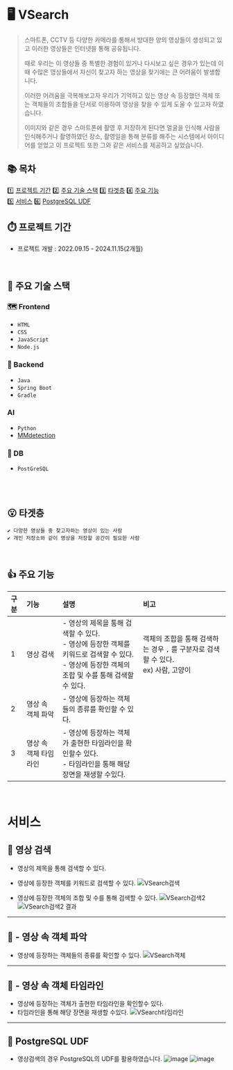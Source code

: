 # 🖥️ VSearch

> 스마트폰, CCTV 등 다양한 카메라를 통해서 방대한 양의 영상들이 생성되고 있고 이러한 영상들은 인터넷을 통해 공유됩니다.
>
> 때로 우리는 이 영상들 중 특별한 경험이 있거나 다시보고 싶은 경우가 있는데 이 때 수많은 영상들에서 자신이 찾고자 하는 영상을 찾기에는 큰 어려움이 발생합니다.
>
>이러한 어려움을 극복해보고자 우리가 기억하고 있는 영상 속 등장했던 객체 또는 객체들의 조합들을 단서로 이용하여 영상을 찾을 수 있게 도울 수 있고자 하였습니다.
>
> 이미지와 같은 경우 스마트폰에 촬영 후 저장하게 된다면 얼굴을 인식해 사람을 인식해주거나 촬영하였던 장소, 촬영일을 통해 분류를 해주는 시스템에서 아이디어를 얻었고 이 프로젝트 또한 그와 같은 서비스를 제공하고 싶었습니다.


## **📚 목차**  

1️⃣ [프로젝트 기간](#-프로젝트-기간)
2️⃣ [주요 기술 스택](#-주요-기술-스택)
3️⃣ [타겟층](#-타겟층) 
4️⃣ [주요 기능](#-주요-기능)  
5️⃣ [서비스](#-서비스)
6️⃣ [PostgreSQL UDF](#-PostgreSQL-UDF)

## ⏱️ 프로젝트 기간

-   프로젝트 개발 : 2022.09.15 - 2024.11.15(2개월)

<br/>

## 🔨 주요 기술 스택

### 🗺️ Frontend
-   `HTML`
-   `CSS`
-   `JavaScript`
-   `Node.js`

### 📮 Backend
-   `Java`
-   `Spring Boot`
-   `Gradle`

### AI
-   `Python`
-   [MMdetection](https://github.com/open-mmlab/mmdetection)

### 🧮 DB
-   `PostGreSQL`
  
<br>

<br>

## 😮 타겟층
    ✔ 다양한 영상들 중 찾고자하는 영상이 있는 사람
    ✔ 개인 저장소와 같이 영상을 저장할 공간이 필요한 사람
   
<br>

## 👍 주요 기능
|구분|기능|설명|비고|
|:---|:---|:---|:---|
|1|영상 검색| - 영상의 제목을 통해 검색할 수 있다.<br> - 영상에 등장한 객체를 키워드로 검색할 수 있다. <br> - 영상에 등장한 객체의 조합 및 수를 통해 검색할 수 있다.|객체의 조합을 통해 검색하는 경우 `,` 를 구분자로 검색할 수 있다. <br>ex) 사람, 고양이|
|2|영상 속 객체 파악| - 영상에 등장하는 객체들의 종류를 확인할 수 있다. ||
|3|영상 속 객체 타임라인| - 영상에 등장하는 객체가 출현한 타임라인을 확인할수 있다.<br> - 타임라인을 통해 해당 장면을 재생할 수있다.||
<br>

# 서비스
## 📌 영상 검색

- 영상의 제목을 통해 검색할 수 있다.
- 영상에 등장한 객체를 키워드로 검색할 수 있다.
![VSearch검색](https://github.com/zsa332/VSearch/assets/78728865/cc87d128-bb2e-4daf-91e5-24ca3a94d6c4)

- 영상에 등장한 객체의 조합 및 수를 통해 검색할 수 있다.
![VSearch검색2](https://github.com/zsa332/VSearch/assets/78728865/8c009308-eb4a-4742-a8ca-688b44b7f5e2)
![VSearch검색2 결과](https://github.com/zsa332/VSearch/assets/78728865/d250245c-5614-4885-b0cf-8369f00cb7e7)

---

## 📌 - 영상 속 객체 파악

 - 영상에 등장하는 객체들의 종류를 확인할 수 있다.
![VSearch객체](https://github.com/zsa332/VSearch/assets/78728865/1fd19dd1-ecfa-4d53-b19e-dd3382e00c73)

---

## 📌 - 영상 속 객체 타임라인

 - 영상에 등장하는 객체가 출현한 타임라인을 확인할수 있다.
 - 타임라인을 통해 해당 장면을 재생할 수있다.
![VSearch타임라인](https://github.com/zsa332/VSearch/assets/78728865/ab00bf32-57cd-4b5a-b248-e3cbf828c202)

---

## 📜 PostgreSQL UDF
 - 영상검색의 경우 PostgreSQL의 UDF를 활용하였습니다.
![image](https://github.com/zsa332/VSearch/assets/78728865/79bbf145-b661-406a-8c3d-bf08b05c66c3)
![image](https://github.com/zsa332/VSearch/assets/78728865/8206602b-2e74-4317-a61d-702152d6def9)

<br>
